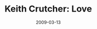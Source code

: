 ---
layout: media
category: media
title: "Keith Crutcher: Love"
date: 2009-03-13
description: "Keith Crutcher discusses the meaning and implications of love."
video: "https://s3.amazonaws.com/crossroadsvideomessages/keith-w4.mp4"
video-poster: "http://s3.amazonaws.com/crossroads-media/images/legacy/content/keith-w4-still.jpg"
---